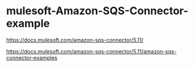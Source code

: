 # mulesoft-Amazon-SQS-Connector-example

https://docs.mulesoft.com/amazon-sqs-connector/5.11/

https://docs.mulesoft.com/amazon-sqs-connector/5.11/amazon-sqs-connector-examples
